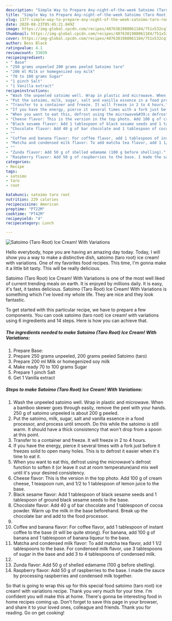 ```yaml
---
description: "Simple Way to Prepare Any-night-of-the-week Satoimo (Taro Root) Ice Cream! With Variations"
title: "Simple Way to Prepare Any-night-of-the-week Satoimo (Taro Root) Ice Cream! With Variations"
slug: 1377-simple-way-to-prepare-any-night-of-the-week-satoimo-taro-root-ice-cream-with-variations
date: 2020-08-23T05:45:21.049Z
image: https://img-global.cpcdn.com/recipes/4876381988061184/751x532cq70/satoimo-taro-root-ice-cream-with-variations-recipe-main-photo.jpg
thumbnail: https://img-global.cpcdn.com/recipes/4876381988061184/751x532cq70/satoimo-taro-root-ice-cream-with-variations-recipe-main-photo.jpg
cover: https://img-global.cpcdn.com/recipes/4876381988061184/751x532cq70/satoimo-taro-root-ice-cream-with-variations-recipe-main-photo.jpg
author: Bess Black
ratingvalue: 4.1
reviewcount: 33039
recipeingredient:
- " Base"
- "250 grams unpeeled 200 grams peeled Satoimo taro"
- "200 ml Milk or homegenized soy milk"
- "70 to 100 grams Sugar"
- "1 pinch Salt"
- "1 Vanilla extract"
recipeinstructions:
- "Wash the unpeeled satoimo well. Wrap in plastic and microwave. When a bamboo skewer goes through easily, remove the peel with your hands. 250 g of satoimo unpeeled is about 200 g peeled."
- "Put the satoimo, milk, sugar, salt and vanilla essence in a food processor, and process until smooth. Do this while the satoimo is still warm. It should have a thick consistency that won&#39;t drop from a spoon at this point."
- "Transfer to a container and freeze. It will freeze in 2 to 4 hours."
- "If you have the energy, pierce it several times with a fork just before it freezes solid to open many holes. This is to defrost it easier when it&#39;s time to eat it."
- "When you want to eat this, defrost using the microwave&#39;s defrost function to soften it (or leave it out at room temperature)and mix well until it&#39;s your desired consistency."
- "Cheese flavor: This is the version in the top photo. Add 100 g of cream cheese, 1 teaspoon rum, and 1/2 to 1 tablespoon of lemon juice to the base."
- "Black sesame flavor: Add 1 tablespoon of black sesame seeds and 1 tablespoon of ground black sesame seeds to the base."
- "Chocolate flavor: Add 40 g of bar chocolate and 1 tablespoon of cocoa powder. Warm up the milk in the base beforehand. Break up the chocolate bar and add to the food processor."
- ""
- "Coffee and banana flavor: For coffee flavor, add 1 tablespoon of instant coffee to the base (it will be quite strong). For banana, add 100 g of banana and 1 tablespoon of banana liqueur to the base."
- "Matcha and condensed milk flavor: To add matcha tea flavor, add 1 1/2 tablespoons to the base. For condensed milk flavor, use 3 tablespoons of sugar in the base and add 3 to 4 tablespoons of condensed milk."
- ""
- "Zunda flavor: Add 50 g of shelled edamame (100 g before shelling)."
- "Raspberry flavor: Add 50 g of raspberries to the base. I made the sauce by processing raspberries and condensed milk together."
categories:
- Recipe
tags:
- satoimo
- taro
- root

katakunci: satoimo taro root 
nutrition: 229 calories
recipecuisine: American
preptime: "PT22M"
cooktime: "PT42M"
recipeyield: "4"
recipecategory: Lunch

---
```



![Satoimo (Taro Root) Ice Cream! With Variations](https://img-global.cpcdn.com/recipes/4876381988061184/751x532cq70/satoimo-taro-root-ice-cream-with-variations-recipe-main-photo.jpg)

Hello everybody, hope you are having an amazing day today. Today, I will show you a way to make a distinctive dish, satoimo (taro root) ice cream! with variations. One of my favorites food recipes. This time, I'm gonna make it a little bit tasty. This will be really delicious.

Satoimo (Taro Root) Ice Cream! With Variations is one of the most well liked of current trending meals on earth. It is enjoyed by millions daily. It is easy, it's fast, it tastes delicious. Satoimo (Taro Root) Ice Cream! With Variations is something which I've loved my whole life. They are nice and they look fantastic.




To get started with this particular recipe, we have to prepare a few components. You can cook satoimo (taro root) ice cream! with variations using 6 ingredients and 14 steps. Here is how you can achieve that.

<!--inarticleads1-->

##### The ingredients needed to make Satoimo (Taro Root) Ice Cream! With Variations:

1. Prepare  Base:
1. Prepare 250 grams unpeeled, 200 grams peeled Satoimo (taro)
1. Prepare 200 ml Milk or homegenized soy milk
1. Make ready 70 to 100 grams Sugar
1. Prepare 1 pinch Salt
1. Get 1 Vanilla extract




<!--inarticleads2-->

##### Steps to make Satoimo (Taro Root) Ice Cream! With Variations:

1. Wash the unpeeled satoimo well. Wrap in plastic and microwave. When a bamboo skewer goes through easily, remove the peel with your hands. 250 g of satoimo unpeeled is about 200 g peeled.
1. Put the satoimo, milk, sugar, salt and vanilla essence in a food processor, and process until smooth. Do this while the satoimo is still warm. It should have a thick consistency that won&#39;t drop from a spoon at this point.
1. Transfer to a container and freeze. It will freeze in 2 to 4 hours.
1. If you have the energy, pierce it several times with a fork just before it freezes solid to open many holes. This is to defrost it easier when it&#39;s time to eat it.
1. When you want to eat this, defrost using the microwave&#39;s defrost function to soften it (or leave it out at room temperature)and mix well until it&#39;s your desired consistency.
1. Cheese flavor: This is the version in the top photo. Add 100 g of cream cheese, 1 teaspoon rum, and 1/2 to 1 tablespoon of lemon juice to the base.
1. Black sesame flavor: Add 1 tablespoon of black sesame seeds and 1 tablespoon of ground black sesame seeds to the base.
1. Chocolate flavor: Add 40 g of bar chocolate and 1 tablespoon of cocoa powder. Warm up the milk in the base beforehand. Break up the chocolate bar and add to the food processor.
1. 
1. Coffee and banana flavor: For coffee flavor, add 1 tablespoon of instant coffee to the base (it will be quite strong). For banana, add 100 g of banana and 1 tablespoon of banana liqueur to the base.
1. Matcha and condensed milk flavor: To add matcha tea flavor, add 1 1/2 tablespoons to the base. For condensed milk flavor, use 3 tablespoons of sugar in the base and add 3 to 4 tablespoons of condensed milk.
1. 
1. Zunda flavor: Add 50 g of shelled edamame (100 g before shelling).
1. Raspberry flavor: Add 50 g of raspberries to the base. I made the sauce by processing raspberries and condensed milk together.




So that is going to wrap this up for this special food satoimo (taro root) ice cream! with variations recipe. Thank you very much for your time. I'm confident you will make this at home. There's gonna be interesting food in home recipes coming up. Don't forget to save this page in your browser, and share it to your loved ones, colleague and friends. Thank you for reading. Go on get cooking!
